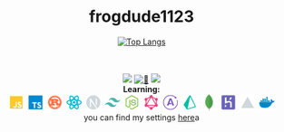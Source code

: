 <h1 align="center">frogdude1123</h1>

<div align="center">

[![Top Langs](https://github-readme-stats.vercel.app/api/top-langs/?username=frog1123&layout=compact&bg_color=00000000&border_color=00000000&text_color=fff)](https://github.com/anuraghazra/github-readme-stats)

</div>

<br/>
<br/>

<div align="center">
  <a href="https://www.youtube.com/@frogdude1123/featured"><img src="https://img.shields.io/badge/YouTube-red?style=for-the-badge&logo=youtube&logoColor=white"/></a>
  <a href="https://frogdude1123.herokuapp.com/home/"><img src="https://img.shields.io/badge/%F0%9F%8C%B4-website-grey?labelColor=d9ed92&style=for-the-badge" alt="🌴" /></a>
  <a href="https://github.com/antonkomarev/github-profile-views-counter"><img src="https://komarev.com/ghpvc/?username=frog1123&color=grey&style=for-the-badge"></a>
</div>

<div align="center">
  <div>
    <b>Learning:</b>
  </div>
  <img src="https://raw.githubusercontent.com/frog1123/frog1123/main/icons/javascript.svg" width="30px" height="30px" />
  <img src="https://raw.githubusercontent.com/frog1123/frog1123/main/icons/typescript.svg" width="30px" height="30px" />
  <img src="https://raw.githubusercontent.com/frog1123/frog1123/main/icons/rust.svg" width="30px" height="30px" />
  <img src="https://raw.githubusercontent.com/frog1123/frog1123/main/icons/react.svg" width="30px" height="30px" />
  <img src="https://raw.githubusercontent.com/frog1123/frog1123/main/icons/next.svg" width="30px" height="30px" />
  <img src="https://raw.githubusercontent.com/frog1123/frog1123/main/icons/tailwindcss.svg" width="30px" height="30px" />
  <img src="https://raw.githubusercontent.com/frog1123/frog1123/main/icons/nodejs.svg" width="30px" height="30px" />
  <img src="https://raw.githubusercontent.com/frog1123/frog1123/main/icons/graphql.svg" width="30px" height="30px" />
  <img src="https://raw.githubusercontent.com/frog1123/frog1123/main/icons/apollo.svg" width="30px" height="30px" />
  <img src="https://raw.githubusercontent.com/frog1123/frog1123/main/icons/prisma.svg" width="30px" height="30px" />
  <img src="https://raw.githubusercontent.com/frog1123/frog1123/main/icons/mongodb.png" width="30px" height="30px" />
  <img src="https://raw.githubusercontent.com/frog1123/frog1123/main/icons/heroku.svg" width="30px" height="30px" />
  <img src="https://raw.githubusercontent.com/frog1123/frog1123/main/icons/vercel.svg" width="30px" height="30px" />
  <img src="https://raw.githubusercontent.com/frog1123/frog1123/main/icons/docker.svg" width="30px" height="30px" />

  <div>
    you can find my settings <a href="https://github.com/frog1123/general-settings">here</a>a
  </div>
</div>
